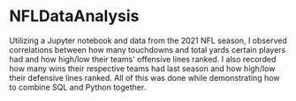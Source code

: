 # NFLDataAnalysis

Utilizing a Jupyter notebook and data from the 2021 NFL season, I observed correlations
between how many touchdowns and total yards certain players had and how high/low their teams' offensive lines ranked.
I also recorded how many wins their respective teams had last season and how high/low their defensive lines ranked. 
All of this was done while demonstrating how to combine SQL and Python together.
